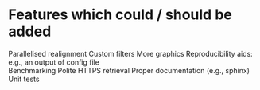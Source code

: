 # Features which could / should be added

Parallelised realignment
Custom filters
More graphics
Reproducibility aids: e.g., an output of config file  
Benchmarking
Polite HTTPS retrieval
Proper documentation (e.g., sphinx)
Unit tests


